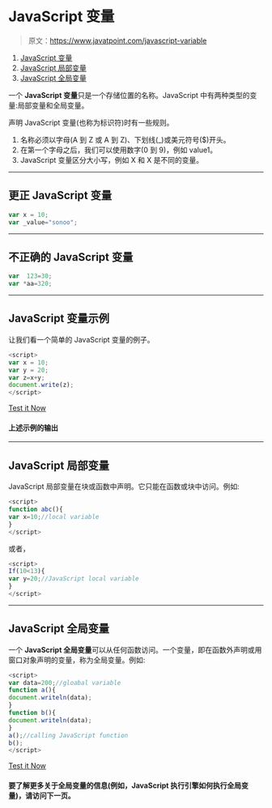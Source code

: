 # JavaScript 变量

> 原文：<https://www.javatpoint.com/javascript-variable>

1.  [JavaScript 变量](#)
2.  [JavaScript 局部变量](#local)
3.  [JavaScript 全局变量](#gloabl)

一个 **JavaScript 变量**只是一个存储位置的名称。JavaScript 中有两种类型的变量:局部变量和全局变量。

声明 JavaScript 变量(也称为标识符)时有一些规则。

1.  名称必须以字母(A 到 Z 或 A 到 Z)、下划线(_)或美元符号($)开头。
2.  在第一个字母之后，我们可以使用数字(0 到 9)，例如 value1。
3.  JavaScript 变量区分大小写，例如 X 和 X 是不同的变量。

* * *

## 更正 JavaScript 变量

```js
var x = 10;
var _value="sonoo";

```

* * *

## 不正确的 JavaScript 变量

```js
var  123=30;
var *aa=320;

```

* * *

## JavaScript 变量示例

让我们看一个简单的 JavaScript 变量的例子。

```js
<script>
var x = 10;
var y = 20;
var z=x+y;
document.write(z);
</script>

```

[Test it Now](https://www.javatpoint.com/oprweb/test.jsp?filename=jsvariable1)

#### 上述示例的输出

* * *

 ## JavaScript 局部变量

JavaScript 局部变量在块或函数中声明。它只能在函数或块中访问。例如:

```js
<script>
function abc(){
var x=10;//local variable
}
</script>

```

或者，

```js
<script>
If(10<13){
var y=20;//JavaScript local variable
}
</script>

```

* * *

 ## JavaScript 全局变量

一个 **JavaScript 全局变量**可以从任何函数访问。一个变量，即在函数外声明或用窗口对象声明的变量，称为全局变量。例如:

```js
<script>
var data=200;//gloabal variable
function a(){
document.writeln(data);
}
function b(){
document.writeln(data);
}
a();//calling JavaScript function
b();
</script>

```

[Test it Now](https://www.javatpoint.com/oprweb/test.jsp?filename=jsvariable2)

#### 要了解更多关于全局变量的信息(例如，JavaScript 执行引擎如何执行全局变量)，请访问下一页。